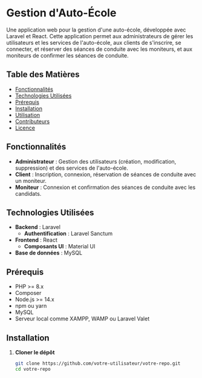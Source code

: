 # Gestion d'Auto-École

Une application web pour la gestion d'une auto-école, développée avec Laravel et React. Cette application permet aux administrateurs de gérer les utilisateurs et les services de l'auto-école, aux clients de s'inscrire, se connecter, et réserver des séances de conduite avec les moniteurs, et aux moniteurs de confirmer les séances de conduite.

## Table des Matières
- [Fonctionnalités](#fonctionnalités)
- [Technologies Utilisées](#technologies-utilisées)
- [Prérequis](#prérequis)
- [Installation](#installation)
- [Utilisation](#utilisation)
- [Contributeurs](#contributeurs)
- [Licence](#licence)

## Fonctionnalités

- **Administrateur** : Gestion des utilisateurs (création, modification, suppression) et des services de l'auto-école.
- **Client** : Inscription, connexion, réservation de séances de conduite avec un moniteur.
- **Moniteur** : Connexion et confirmation des séances de conduite avec les candidats.

## Technologies Utilisées

- **Backend** : Laravel
  - **Authentification** : Laravel Sanctum
- **Frontend** : React
  - **Composants UI** : Material UI
- **Base de données** : MySQL

## Prérequis

- PHP >= 8.x
- Composer
- Node.js >= 14.x
- npm ou yarn
- MySQL
- Serveur local comme XAMPP, WAMP ou Laravel Valet

## Installation

1. **Cloner le dépôt**
   ```bash
   git clone https://github.com/votre-utilisateur/votre-repo.git
   cd votre-repo
